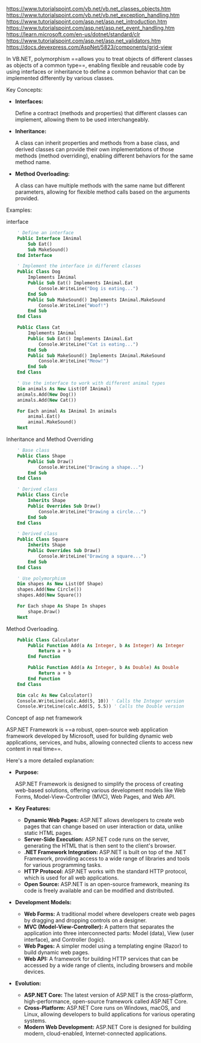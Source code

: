 https://www.tutorialspoint.com/vb.net/vb.net_classes_objects.htm
https://www.tutorialspoint.com/vb.net/vb.net_exception_handling.htm
https://www.tutorialspoint.com/asp.net/asp.net_introduction.htm
https://www.tutorialspoint.com/asp.net/asp.net_event_handling.htm
https://learn.microsoft.com/en-us/dotnet/standard/clr
https://www.tutorialspoint.com/asp.net/asp.net_validators.htm
https://docs.devexpress.com/AspNet/5823/components/grid-view

In VB.NET, polymorphism ==allows you to treat objects of different classes as objects of a common type==, enabling flexible and reusable code by using interfaces or inheritance to define a common behavior that can be implemented differently by various classes. 

Key Concepts:

- **Interfaces:**
    
    Define a contract (methods and properties) that different classes can implement, allowing them to be used interchangeably. 
    
- **Inheritance:**
    
    A class can inherit properties and methods from a base class, and derived classes can provide their own implementations of those methods (method overriding), enabling different behaviors for the same method name. 
    

- **Method Overloading:**
    
    A class can have multiple methods with the same name but different parameters, allowing for flexible method calls based on the arguments provided. 
    

Examples:

interface

```vb
    ' Define an interface
    Public Interface IAnimal
        Sub Eat()
        Sub MakeSound()
    End Interface

    ' Implement the interface in different classes
    Public Class Dog
        Implements IAnimal
        Public Sub Eat() Implements IAnimal.Eat
            Console.WriteLine("Dog is eating...")
        End Sub
        Public Sub MakeSound() Implements IAnimal.MakeSound
            Console.WriteLine("Woof!")
        End Sub
    End Class

    Public Class Cat
        Implements IAnimal
        Public Sub Eat() Implements IAnimal.Eat
            Console.WriteLine("Cat is eating...")
        End Sub
        Public Sub MakeSound() Implements IAnimal.MakeSound
            Console.WriteLine("Meow!")
        End Sub
    End Class

    ' Use the interface to work with different animal types
    Dim animals As New List(Of IAnimal)
    animals.Add(New Dog())
    animals.Add(New Cat())

    For Each animal As IAnimal In animals
        animal.Eat()
        animal.MakeSound()
    Next
```

Inheritance and Method Overriding

```vb
    ' Base class
    Public Class Shape
        Public Sub Draw()
            Console.WriteLine("Drawing a shape...")
        End Sub
    End Class

    ' Derived class
    Public Class Circle
        Inherits Shape
        Public Overrides Sub Draw()
            Console.WriteLine("Drawing a circle...")
        End Sub
    End Class

    ' Derived class
    Public Class Square
        Inherits Shape
        Public Overrides Sub Draw()
            Console.WriteLine("Drawing a square...")
        End Sub
    End Class

    ' Use polymorphism
    Dim shapes As New List(Of Shape)
    shapes.Add(New Circle())
    shapes.Add(New Square())

    For Each shape As Shape In shapes
        shape.Draw()
    Next
```

Method Overloading.

```vb
    Public Class Calculator
        Public Function Add(a As Integer, b As Integer) As Integer
            Return a + b
        End Function

        Public Function Add(a As Integer, b As Double) As Double
            Return a + b
        End Function
    End Class

    Dim calc As New Calculator()
    Console.WriteLine(calc.Add(5, 10)) ' Calls the Integer version
    Console.WriteLine(calc.Add(5, 5.5)) ' Calls the Double version
```

Concept of asp net framework

ASP.NET Framework is ==a robust, open-source web application framework developed by Microsoft, used for building dynamic web applications, services, and hubs, allowing connected clients to access new content in real time==. 

Here's a more detailed explanation:

- **Purpose:**
    
    ASP.NET Framework is designed to simplify the process of creating web-based solutions, offering various development models like Web Forms, Model-View-Controller (MVC), Web Pages, and Web API. 
    
- **Key Features:**
    
    - **Dynamic Web Pages:** ASP.NET allows developers to create web pages that can change based on user interaction or data, unlike static HTML pages. 
    - **Server-Side Execution:** ASP.NET code runs on the server, generating the HTML that is then sent to the client's browser. 
    - **.NET Framework Integration:** ASP.NET is built on top of the .NET Framework, providing access to a wide range of libraries and tools for various programming tasks. 
    - **HTTP Protocol:** ASP.NET works with the standard HTTP protocol, which is used for all web applications. 
    - **Open Source:** ASP.NET is an open-source framework, meaning its code is freely available and can be modified and distributed. 
    
- **Development Models:**
    
    - **Web Forms:** A traditional model where developers create web pages by dragging and dropping controls on a designer. 
    - **MVC (Model-View-Controller):** A pattern that separates the application into three interconnected parts: Model (data), View (user interface), and Controller (logic). 
    - **Web Pages:** A simpler model using a templating engine (Razor) to build dynamic web pages. 
    - **Web API:** A framework for building HTTP services that can be accessed by a wide range of clients, including browsers and mobile devices. 
    
- **Evolution:**
    
    - **ASP.NET Core:** The latest version of ASP.NET is the cross-platform, high-performance, open-source framework called ASP.NET Core. 
    - **Cross-Platform:** ASP.NET Core runs on Windows, macOS, and Linux, allowing developers to build applications for various operating systems. 
    - **Modern Web Development:** ASP.NET Core is designed for building modern, cloud-enabled, Internet-connected applications.

